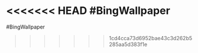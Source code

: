 <<<<<<< HEAD
#BingWallpaper
=======
#BingWallpaper
>>>>>>> 1cd4cca73d6952bae43c3d262b5285aa5d383f1e
